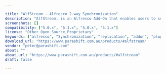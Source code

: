 ```yaml
---

title: "AlfStream - Alfresco 2-way Synchronization"
description: "AlfStream, is an Alfresco Add-On that enables users to scale their operations from one Alfresco instance to many, through synchronization. Alfstream is an effort to turn the Alfresco database into a more transactional event-driven system.â€‚â€‚This can be seen as a form of stream processing , or an application of the Event Sourcing design pattern. What Alfstream is at its core is a way to subscribe to a stream of events that occur in Alfresco: creates, reads, updates and deletes, which can be synchronised with another system.â€‚â€‚ Every time an change is taken within Alfresco, an event is triggered, so that anything observing these events can act upon them accordingly."
screenshots: []
compatibility: ["5.0.x", "5.1.x", "5.0.x", "5.1.x"]
license: "Other Open Source,Proprietary"
keywords: ["alfresco", "Synchronization", "replication", "addon", "plugin", "community", "Integration"]
download_url: "https://www.parashift.com.au/products/#alfstream"
vendor: "peter@parashift.com"
about: ""
about_url: "https://www.parashift.com.au/products/#alfstream"
draft: false

---
```


